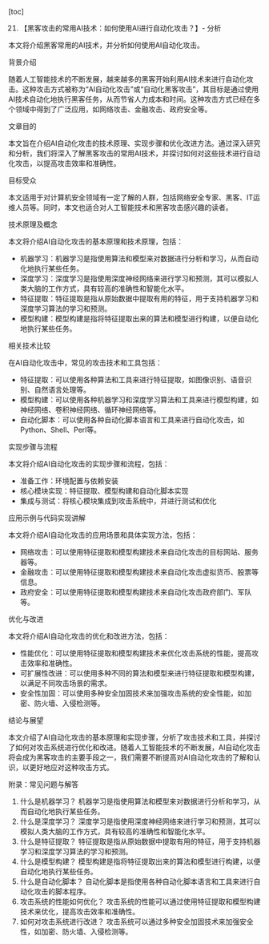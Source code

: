 
[toc]                    
                
                
21. 【黑客攻击的常用AI技术：如何使用AI进行自动化攻击？】- 分析

本文将介绍黑客常用的AI技术，并分析如何使用AI自动化攻击。

背景介绍

随着人工智能技术的不断发展，越来越多的黑客开始利用AI技术来进行自动化攻击。这种攻击方式被称为“AI自动化攻击”或“自动化黑客攻击”，其目标是通过使用AI技术自动化地执行黑客任务，从而节省人力成本和时间。这种攻击方式已经在多个领域中得到了广泛应用，如网络攻击、金融攻击、政府安全等。

文章目的

本文旨在介绍AI自动化攻击的技术原理、实现步骤和优化改进方法。通过深入研究和分析，我们将深入了解黑客攻击的常用AI技术，并探讨如何对这些技术进行自动化攻击，以提高攻击效率和准确性。

目标受众

本文适用于对计算机安全领域有一定了解的人群，包括网络安全专家、黑客、IT运维人员等。同时，本文也适合对人工智能技术和黑客攻击感兴趣的读者。

技术原理及概念

本文将介绍AI自动化攻击的基本原理和技术原理，包括：

- 机器学习：机器学习是指使用算法和模型来对数据进行分析和学习，从而自动化地执行某些任务。
- 深度学习：深度学习是指使用深度神经网络来进行学习和预测，其可以模拟人类大脑的工作方式，具有较高的准确性和智能化水平。
- 特征提取：特征提取是指从原始数据中提取有用的特征，用于支持机器学习和深度学习算法的学习和预测。
- 模型构建：模型构建是指将特征提取出来的算法和模型进行构建，以便自动化地执行某些任务。

相关技术比较

在AI自动化攻击中，常见的攻击技术和工具包括：

- 特征提取：可以使用各种算法和工具来进行特征提取，如图像识别、语音识别、自然语言处理等。
- 模型构建：可以使用各种机器学习和深度学习算法和工具来进行模型构建，如神经网络、卷积神经网络、循环神经网络等。
- 自动化脚本：可以使用各种自动化脚本语言和工具来进行自动化攻击，如Python、Shell、Perl等。

实现步骤与流程

本文将介绍AI自动化攻击的实现步骤和流程，包括：

- 准备工作：环境配置与依赖安装
- 核心模块实现：特征提取、模型构建和自动化脚本实现
- 集成与测试：将核心模块集成到攻击系统中，并进行测试和优化

应用示例与代码实现讲解

本文将介绍AI自动化攻击的应用场景和具体实现方法，包括：

- 网络攻击：可以使用特征提取和模型构建技术来自动化攻击的目标网站、服务器等。
- 金融攻击：可以使用特征提取和模型构建技术来自动化攻击虚拟货币、股票等信息。
- 政府安全：可以使用特征提取和模型构建技术来自动化攻击政府部门、军队等。

优化与改进

本文将介绍AI自动化攻击的优化和改进方法，包括：

- 性能优化：可以使用特征提取和模型构建技术来优化攻击系统的性能，提高攻击效率和准确性。
- 可扩展性改进：可以使用多种不同的算法和模型来进行特征提取和模型构建，以满足不同攻击场景的需求。
- 安全性加固：可以使用多种安全加固技术来加强攻击系统的安全性能，如加密、防火墙、入侵检测等。

结论与展望

本文介绍了AI自动化攻击的基本原理和实现步骤，分析了攻击技术和工具，并探讨了如何对攻击系统进行优化和改进。随着人工智能技术的不断发展，AI自动化攻击将会成为黑客攻击的主要手段之一，我们需要不断提高对AI自动化攻击的了解和认识，以更好地应对这种攻击方式。

附录：常见问题与解答

1. 什么是机器学习？
机器学习是指使用算法和模型来对数据进行分析和学习，从而自动化地执行某些任务。
2. 什么是深度学习？
深度学习是指使用深度神经网络来进行学习和预测，其可以模拟人类大脑的工作方式，具有较高的准确性和智能化水平。
3. 什么是特征提取？
特征提取是指从原始数据中提取有用的特征，用于支持机器学习和深度学习算法的学习和预测。
4. 什么是模型构建？
模型构建是指将特征提取出来的算法和模型进行构建，以便自动化地执行某些任务。
5. 什么是自动化脚本？
自动化脚本是指使用各种自动化脚本语言和工具来进行自动化攻击的脚本程序。
6. 攻击系统的性能如何优化？
攻击系统的性能可以通过使用特征提取和模型构建技术来优化，提高攻击效率和准确性。
7. 如何对攻击系统进行改进？
攻击系统可以通过多种安全加固技术来加强安全性，如加密、防火墙、入侵检测等。


